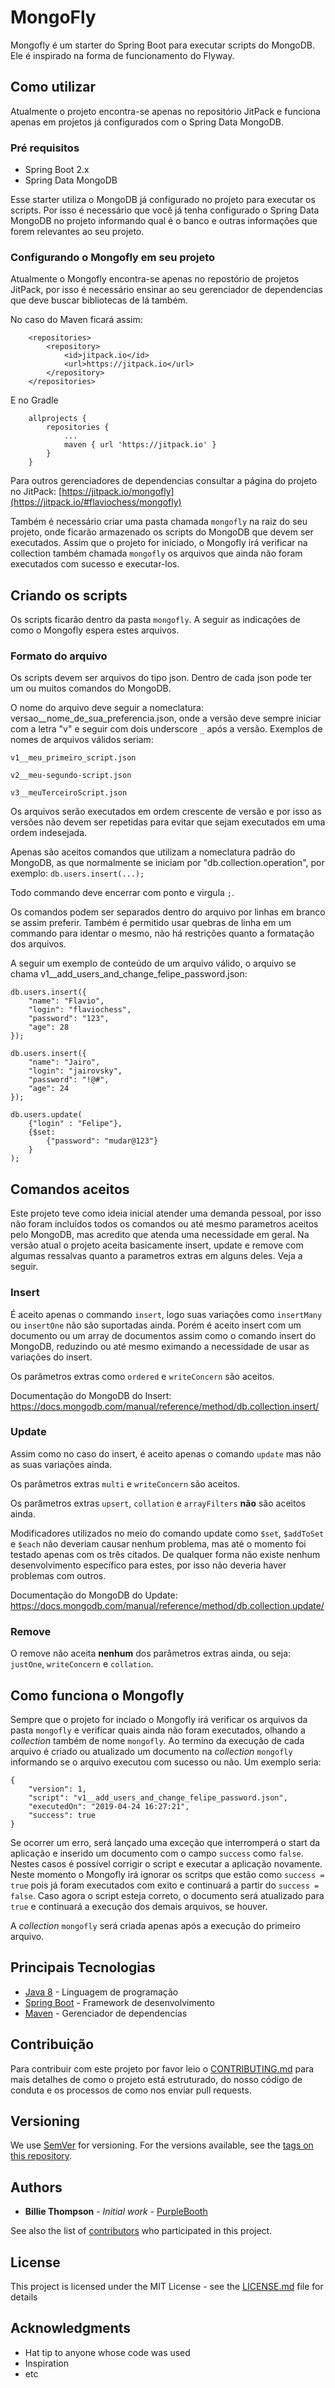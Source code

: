 # MongoFly

Mongofly é um starter do Spring Boot para executar scripts do MongoDB. Ele é inspirado na forma de funcionamento do Flyway.

## Como utilizar

Atualmente o projeto encontra-se apenas no repositório JitPack e funciona apenas em projetos já configurados com o Spring Data MongoDB.

### Pré requisitos

* Spring Boot 2.x
* Spring Data MongoDB

Esse starter utiliza o MongoDB já configurado no projeto para executar os scripts. Por isso é necessário que você já tenha configurado o Spring Data MongoDB no projeto informando qual é o banco e outras informações que forem relevantes ao seu projeto.

### Configurando o Mongofly em seu projeto

Atualmente o Mongofly encontra-se apenas no repostório de projetos JitPack, por isso é necessário ensinar ao seu gerenciador de dependencias que deve buscar bibliotecas de lá também.

No caso do Maven ficará assim:

```
    <repositories>
        <repository>
            <id>jitpack.io</id>
            <url>https://jitpack.io</url>
        </repository>
    </repositories>
```

E no Gradle

```
    allprojects {
		repositories {
			...
			maven { url 'https://jitpack.io' }
		}
	}
```

Para outros gerenciadores de dependencias consultar a página do projeto no JitPack: [https://jitpack.io/mongofly](https://jitpack.io/#flaviochess/mongofly)

Também é necessário criar uma pasta chamada `mongofly` na raiz do seu projeto, onde ficarão armazenado os scripts do MongoDB que devem ser executados. Assim que o projeto for iniciado, o Mongofly irá verificar na collection também chamada `mongofly` os arquivos que ainda não foram executados com sucesso e executar-los.

## Criando os scripts

Os scripts ficarão dentro da pasta `mongofly`. A seguir as indicações de como o Mongofly espera estes arquivos.

### Formato do arquivo

Os scripts devem ser arquivos do tipo json. Dentro de cada json pode ter um ou muitos comandos do MongoDB.

O nome do arquivo deve seguir a nomeclatura: versao__nome_de_sua_preferencia.json, onde a versão deve sempre iniciar com a letra "v" e seguir com dois underscore `_` após a versão. Exemplos de nomes de arquivos válidos seriam:

```
v1__meu_primeiro_script.json

v2__meu-segundo-script.json

v3__meuTerceiroScript.json
```

Os arquivos serão executados em ordem crescente de versão e por isso as versões não devem ser repetidas para evitar que sejam executados em uma ordem indesejada.

Apenas são aceitos comandos que utilizam a nomeclatura padrão do MongoDB, as que normalmente se iniciam por "db.collection.operation", por exemplo: `db.users.insert(...);`

Todo commando deve encerrar com ponto e virgula `;`.

Os comandos podem ser separados dentro do arquivo por linhas em branco se assim preferir. Também é permitido usar quebras de linha em um commando para identar o mesmo, não há restrições quanto a formatação dos arquivos.

A seguir um exemplo de conteúdo de um arquivo válido, o arquivo se chama v1__add_users_and_change_felipe_password.json:

```
db.users.insert({
    "name": "Flavio",
    "login": "flaviochess",
    "password": "123",
    "age": 28
});

db.users.insert({
    "name": "Jairo",
    "login": "jairovsky",
    "password": "!@#",
    "age": 24
});

db.users.update(
    {"login" : "Felipe"}, 
    {$set: 
        {"password": "mudar@123"}
    }
);
```

## Comandos aceitos

Este projeto teve como ideia inicial atender uma demanda pessoal, por isso não foram incluídos todos os comandos ou até mesmo parametros aceitos pelo MongoDB, mas acredito que atenda uma necessidade em geral. Na versão atual o projeto aceita basicamente insert, update e remove com algumas ressalvas quanto a parametros extras em alguns deles. Veja a seguir.

### Insert

É aceito apenas o commando `insert`, logo suas variações como `insertMany` ou `insertOne` não são suportadas ainda. Porém é aceito insert com um documento ou um array de documentos assim como o comando insert do MongoDB, reduzindo ou até mesmo eximando a necessidade de usar as variações do insert.

Os parâmetros extras como `ordered` e `writeConcern` são aceitos.

Documentação do MongoDB do Insert: https://docs.mongodb.com/manual/reference/method/db.collection.insert/

### Update

Assim como no caso do insert, é aceito apenas o comando `update` mas não as suas variações ainda.

Os parâmetros extras `multi` e `writeConcern` são aceitos.

Os parâmetros extras `upsert`, `collation` e `arrayFilters` **não** são aceitos ainda.

Modificadores utilizados no meio do comando update como `$set`, `$addToSet` e `$each` não deveriam causar nenhum problema, mas até o momento foi testado apenas com os três citados. De qualquer forma não existe nenhum desenvolvimento específico para estes, por isso não deveria haver problemas com outros.

Documentação do MongoDB do Update: https://docs.mongodb.com/manual/reference/method/db.collection.update/

### Remove

O remove não aceita **nenhum** dos parâmetros extras ainda, ou seja: `justOne`, `writeConcern` e `collation`.

## Como funciona o Mongofly

Sempre que o projeto for inciado o Mongofly irá verificar os arquivos da pasta `mongofly` e verificar quais ainda não foram executados, olhando a *collection* também de nome `mongofly`. Ao termino da execução de cada arquivo é criado ou atualizado um documento na *collection* `mongofly` informando se o arquivo executou com sucesso ou não. Um exemplo seria:

```
{
    "version": 1,
    "script": "v1__add_users_and_change_felipe_password.json",
    "executedOn": "2019-04-24 16:27:21",
    "success": true
}
```

Se ocorrer um erro, será lançado uma exceção que interromperá o start da aplicação e inserido um documento com o campo `success` como `false`. Nestes casos é possível corrigir o script e executar a aplicação novamente. Neste momento o Mongofly irá ignorar os scritps que estão como `success = true` pois já foram executados com exito e continuará a partir do `success = false`. Caso agora o script esteja correto, o documento será atualizado para `true` e continuará a execução dos demais arquivos, se houver.

A *collection* `mongofly` será criada apenas após a execução do primeiro arquivo.

## Principais Tecnologias

* [Java 8](https://www.oracle.com/technetwork/pt/java/javase/downloads/jdk8-downloads-2133151.html) - Linguagem de programação
* [Spring Boot](https://spring.io/projects/spring-boot) - Framework de desenvolvimento
* [Maven](https://maven.apache.org/) - Gerenciador de dependencias

## Contribuição

Para contribuir com este projeto por favor leio o [CONTRIBUTING.md](https://gist.github.com/PurpleBooth/b24679402957c63ec426) para mais detalhes de como o projeto está estruturado, do nosso código de conduta e os processos de como nos enviar pull requests.

## Versioning

We use [SemVer](http://semver.org/) for versioning. For the versions available, see the [tags on this repository](https://github.com/your/project/tags). 

## Authors

* **Billie Thompson** - *Initial work* - [PurpleBooth](https://github.com/PurpleBooth)

See also the list of [contributors](https://github.com/your/project/contributors) who participated in this project.

## License

This project is licensed under the MIT License - see the [LICENSE.md](LICENSE.md) file for details

## Acknowledgments

* Hat tip to anyone whose code was used
* Inspiration
* etc

